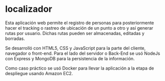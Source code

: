 # localizador

Esta aplicación web permite el registro de personas para posteriormente hacer el tracking o rastreo de ubicación de un punto a otro y así generar rutas por usuario.
Dichas rutas pueden ser almacenadas, editadas y borradas.

Se desarrolló con HTML5, CSS y JavaScript para la parte del cliente, navegador o front-end. Para el lado del servidor o Back-End se usó NodeJs con Express y MongoDB para 
la persistencia de la información. 

Como caso práctico se usó Docker para llevar la aplicación a la etapa de despliegue usando Amazon EC2.

